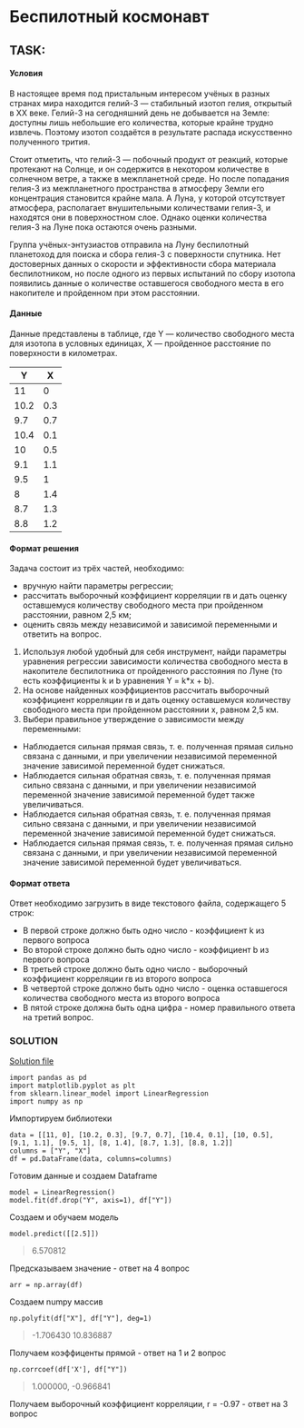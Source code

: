 # Беспилотный космонавт

## TASK:
#### Условия
В настоящее время под пристальным интересом учёных в разных странах мира находится гелий-3 — стабильный изотоп гелия, открытый в XX веке. Гелий-3 на сегодняшний день не добывается на Земле: доступны лишь небольшие его количества, которые крайне трудно извлечь. Поэтому изотоп создаётся в результате распада искусственно полученного трития. 

Стоит отметить, что гелий-3 — побочный продукт от реакций, которые протекают на Солнце, и он содержится в некотором количестве в солнечном ветре, а также в межпланетной среде. Но после попадания гелия-3 из межпланетного пространства в атмосферу Земли его концентрация становится крайне мала. А Луна, у которой отсутствует атмосфера, располагает внушительными количествами гелия-3, и находятся они в поверхностном слое. Однако оценки количества гелия-3 на Луне пока остаются очень разными. 

Группа учёных-энтузиастов отправила на Луну беспилотный планетоход для поиска и сбора гелия-3 с поверхности спутника. Нет достоверных данных о скорости и эффективности сбора материала беспилотником, но после одного из первых испытаний по сбору изотопа появились данные о количестве оставшегося свободного места в его накопителе и пройденном при этом расстоянии.

#### Данные
Данные представлены в таблице, где Y — количество свободного места для изотопа в условных единицах, X — пройденное расстояние по поверхности в километрах.

| Y    | X   |
|------|-----|
| 11   | 0   |
| 10.2 | 0.3 |
| 9.7  | 0.7 |
| 10.4 | 0.1 |
| 10   | 0.5 |
| 9.1  | 1.1 |
| 9.5  | 1   |
| 8    | 1.4 |
| 8.7  | 1.3 |
| 8.8  | 1.2 |

#### Формат решения
Задача состоит из трёх частей, необходимо:
* вручную найти параметры регрессии;
* рассчитать выборочный коэффициент корреляции rв и дать оценку оставшемуся количеству свободного места при пройденном расстоянии, равном 2,5 км;
* оценить связь между независимой и зависимой переменными и ответить на вопрос.
 
1. Используя любой удобный для себя инструмент, найди параметры уравнения регрессии зависимости количества свободного места в накопителе беспилотника от пройденного расстояния по Луне (то есть коэффициенты k и b уравнения Y = k*x + b).
2. На основе найденных коэффициентов рассчитать выборочный коэффициент корреляции rв и дать оценку оставшемуся количеству свободного места при пройденном расстоянии x, равном 2,5 км.
3. Выбери правильное утверждение о зависимости между переменными:

* Наблюдается сильная прямая связь, т. е. полученная прямая сильно связана с данными, и при увеличении независимой переменной значение зависимой переменной будет снижаться.
* Наблюдается сильная обратная связь, т. е. полученная прямая сильно связана с данными, и при увеличении независимой переменной значение зависимой переменной будет также увеличиваться.
* Наблюдается сильная обратная связь, т. е. полученная прямая сильно связана с данными, и при увеличении независимой переменной значение зависимой переменной будет снижаться.
* Наблюдается сильная прямая связь, т. е. полученная прямая сильно связана с данными, и при увеличении независимой переменной значение зависимой переменной будет увеличиваться.

#### Формат ответа
Ответ необходимо загрузить в виде текстового файла, содержащего 5 строк:

* В первой строке должно быть одно число - коэффициент k из первого вопроса
* Во второй строке должно быть одно число - коэффициент b из первого вопроса
* В третьей строке должно быть одно число - выборочный коэффициент корреляции rв из второго вопроса 
* В четвертой строке должно быть одно число - оценка оставшегося количества свободного места из второго вопроса 
* В пятой строке должна быть одна цифра - номер правильного ответа на третий вопрос.


### SOLUTION

[Solution file](task2.ipynb)

```
import pandas as pd
import matplotlib.pyplot as plt
from sklearn.linear_model import LinearRegression
import numpy as np
```
Импортируем библиотеки

```
data = [[11, 0], [10.2, 0.3], [9.7, 0.7], [10.4, 0.1], [10, 0.5], [9.1, 1.1], [9.5, 1], [8, 1.4], [8.7, 1.3], [8.8, 1.2]]
columns = ["Y", "X"]
df = pd.DataFrame(data, columns=columns)
```
Готовим данные и создаем Dataframe

```
model = LinearRegression()
model.fit(df.drop("Y", axis=1), df["Y"])
```
Создаем и обучаем модель

```
model.predict([[2.5]])
```
> 6.570812

Предсказываем значение - ответ на 4 вопрос

```
arr = np.array(df)
```
Создаем numpy массив

```
np.polyfit(df["X"], df["Y"], deg=1)
```
> -1.706430 
> 10.836887

Получаем коэффиценты прямой - ответ на 1 и 2 вопрос

```
np.corrcoef(df['X'], df["Y"])
```
> 1.000000, -0.966841

Получаем выборочный коэффициент корреляции, r = -0.97 - ответ на 3 вопрос